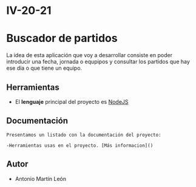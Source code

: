 # IV-20-21
# Buscador de partidos

La idea de esta aplicación que voy a desarrollar consiste en poder introducir una fecha, jornada o equpipos y consultar los partidos que hay ese día o que tiene un equipo.

## Herramientas
- El **lenguaje** principal del proyecto es [NodeJS](https://nodejs.org/es/)

## Documentación
    Presentamos un listado con la documentación del proyecto:
    
    -Herramientas usas en el proyecto. [Más informacion]()

## Autor
- Antonio Martín León